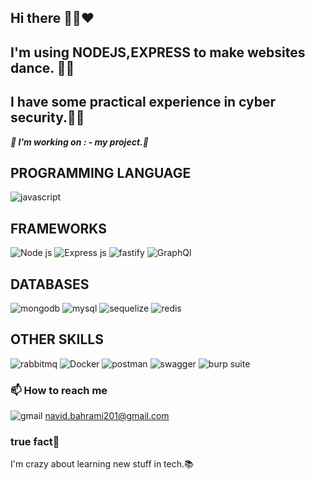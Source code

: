 ## Hi there 🙋‍♂️❤

## I'm using NODEJS,EXPRESS to make websites dance. 🕺🏽
## I have some practical experience in cyber security.🐱‍👤



***🔭 I’m working on : - my project.👀***

## PROGRAMMING LANGUAGE
<div display="flex">
<img src="https://img.shields.io/badge/JavaScript-323330?style=for-the-badge&logo=javascript&logoColor=F7DF1E" alt="javascript"/>
</div>

## FRAMEWORKS
<div display="flex">
<img src="https://img.shields.io/badge/Node%20js-339933?style=for-the-badge&logo=nodedotjs&logoColor=white" alt="Node js"/>
<img src="https://img.shields.io/badge/Express%20js-000000?style=for-the-badge&logo=express&logoColor=white" alt="Express js"/>
<img src="https://img.shields.io/badge/fastify-202020?style=for-the-badge&logo=fastify&logoColor=white" alt="fastify"/>
<img src="https://img.shields.io/badge/GraphQl-E10098?style=for-the-badge&logo=graphql&logoColor=white"alt="GraphQl"/>
</div>

  ## DATABASES
  <div display="flex">
  <img src="https://img.shields.io/badge/MongoDB-4EA94B?style=for-the-badge&logo=mongodb&logoColor=white" alt="mongodb"/>
  <img src="https://img.shields.io/badge/MySQL-005C84?style=for-the-badge&logo=mysql&logoColor=white" alt="mysql"/>
  <img src="https://img.shields.io/badge/Sequelize-52B0E7?style=for-the-badge&logo=Sequelize&logoColor=white" alt="sequelize"/>
  <img src="https://img.shields.io/badge/redis-CC0000.svg?&style=for-the-badge&logo=redis&logoColor=white" alt="redis"/>
  </div>

  ## OTHER SKILLS
<div display="flex">
  <img src="https://img.shields.io/badge/rabbitmq-%23FF6600.svg?&style=for-the-badge&logo=rabbitmq&logoColor=white" alt="rabbitmq"/>
  <img src="https://img.shields.io/badge/Docker-2CA5E0?style=for-the-badge&logo=docker&logoColor=white" alt="Docker"/>
  <img src="https://img.shields.io/badge/Postman-FF6C37?style=for-the-badge&logo=Postman&logoColor=white" alt="postman"/>
  <img src="https://img.shields.io/badge/Swagger-85EA2D?style=for-the-badge&logo=Swagger&logoColor=white" alt="swagger"/>
  <img src="https://img.shields.io/badge/burpsuite-FF6633?style=for-the-badge&logo=burpsuite&logoColor=white" alt="burp suite"/>
</div>


### 📫 How to reach me
<img src="https://img.shields.io/badge/Gmail-D14836?style=for-the-badge&logo=gmail&logoColor=white" alt="gmail"/>  navid.bahrami201@gmail.com

### true fact📍

I'm crazy about learning new stuff in tech.📚
